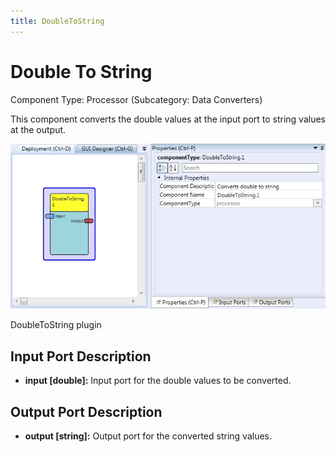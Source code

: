 ```yaml
---
title: DoubleToString
---
```


# Double To String

Component Type: Processor (Subcategory: Data Converters)

This component converts the double values at the input port to string values at the output.

![Screenshot: DoubleToString plugin](./img/doubletostring.jpg "Screenshot: DoubleToString plugin")

DoubleToString plugin

## Input Port Description

*   **input \[double\]:** Input port for the double values to be converted.

## Output Port Description

*   **output \[string\]:** Output port for the converted string values.